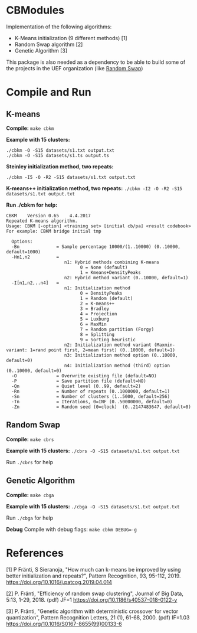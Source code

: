 # CBModules
Implementation of the following algorithms:
* K-Means initialization (9 different methods) [1]
* Random Swap algorithm [2]
* Genetic Algorithm [3]

This package is also needed as a dependency to be able to build some of the projects in the UEF organization (like [Random Swap](https://github.com/uef-machine-learning/RandomSwap))

# Compile and Run

## K-means

**Compile:**
`make cbkm`

**Example with 15 clusters:**
```
./cbkm -O -S15 datasets/s1.txt output.txt
./cbkm -O -S15 datasets/s1.ts output.ts
```

**Steinley initialization method, two repeats:**
```
./cbkm -I5 -O -R2 -S15 datasets/s1.txt output.txt
```

**K-means++ initialization method, two repeats:**
`./cbkm -I2 -O -R2 -S15 datasets/s1.txt output.txt`


**Run ./cbkm for help:**
```
CBKM	Version 0.65	4.4.2017
Repeated K-means algorithm.
Usage: CBKM [-option] <training set> [initial cb/pa] <result codebook>
For example: CBKM bridge initial tmp

  Options:
  -Bn              = Sample percentage 10000/(1..10000) (0..10000, default=1000)
  -Hn1,n2          = 
                      n1: Hybrid methods combining K-means
                            0 = None (default)
                            1 = Kmeans+DensityPeaks
                      n2: Hybrid method variant (0..10000, default=1)
  -I[n1,n2,..n4]   = 
                      n1: Initialization method
                            0 = DensityPeaks
                            1 = Random (default)
                            2 = K-means++
                            3 = Bradley
                            4 = Projection
                            5 = Luxburg
                            6 = MaxMin
                            7 = Random partition (Forgy)
                            8 = Splitting
                            9 = Sorting heuristic
                      n2: Initialization method variant (Maxmin-variant: 1=rand point first, 2=mean first) (0..10000, default=1)
                      n3: Initialization method option (0..10000, default=0)
                      n4: Initialization method (third) option (0..10000, default=0)
  -O               = Overwrite existing file (default=NO)
  -P               = Save partition file (default=NO)
  -Qn              = Quiet level (0..99, default=2)
  -Rn              = Number of repeats (0..1000000, default=1)
  -Sn              = Number of clusters (1..5000, default=256)
  -Tn              = Iterations, 0=INF (0..50000000, default=0)
  -Zn              = Random seed (0=clock)  (0..2147483647, default=0)
```

## Random Swap

**Compile:**
`make cbrs`

**Example with 15 clusters:**
`./cbrs -O -S15 datasets/s1.txt output.txt`

Run `./cbrs`  for help

## Genetic Algorithm

**Compile:**
`make cbga`

**Example with 15 clusters:**
`./cbga -O -S15 datasets/s1.txt output.txt`

Run `./cbga` for help

**Debug**
Compile with debug flags:
`make cbkm DEBUG=-g`


# References
[1] P Fränti, S Sieranoja, "How much can k-means be improved by using better initialization
and repeats?", Pattern Recognition, 93, 95-112, 2019. https://doi.org/10.1016/j.patcog.2019.04.014

[2] P. Fränti, "Efficiency of random swap clustering", Journal of Big Data, 5:13, 1-29, 2018. (pdf) JF=1 https://doi.org/10.1186/s40537-018-0122-y

[3] P. Fränti, "Genetic algorithm with deterministic crossover for vector quantization", Pattern Recognition Letters, 21 (1), 61-68, 2000. (pdf) IF=1.03 https://doi.org/10.1016/S0167-8655(99)00133-6
